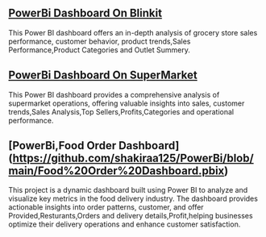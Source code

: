 ## [PowerBi Dashboard On Blinkit ](https://github.com/shakiraa125/PowerBi/blob/main/Blinkit%20Dashboard.pbix)
This Power BI dashboard offers an in-depth analysis of grocery store sales performance, customer behavior, product trends,Sales Performance,Product Categories and Outlet Summery.
## [PowerBi Dashboard On SuperMarket](https://github.com/shakiraa125/PowerBi/blob/main/Sales%20Dashboard.pbix)
This Power BI dashboard provides a comprehensive analysis of supermarket operations, offering valuable insights into sales, customer trends,Sales Analysis,Top Sellers,Profits,Categories and operational performance.
## [PowerBi,Food Order Dashboard] (https://github.com/shakiraa125/PowerBi/blob/main/Food%20Order%20Dashboard.pbix)
This project is a dynamic dashboard built using Power BI to analyze and visualize key metrics in the food delivery industry. The dashboard provides actionable insights into order patterns, customer, and offer Provided,Resturants,Orders and delivery details,Profit,helping businesses optimize their delivery operations and enhance customer satisfaction.
